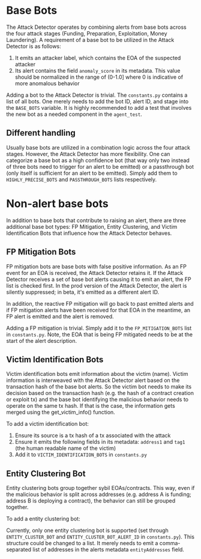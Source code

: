 # Base Bots

The Attack Detector operates by combining alerts from base bots across the four attack stages (Funding, Preparation, Exploitation, Money Laundering). A requirement of a base bot to be utilized in the Attack Detector is as follows:

1. It emits an attacker label, which contains the EOA of the suspected attacker
2. Its alert contains the field `anomaly_score` in its metadata. This value should be normalized in the range of (0-1.0] where 0 is indicative of more anomalous behavior

Adding a bot to the Attack Detector is trivial. The `constants.py` contains a list of all bots. One merely needs to add the bot ID, alert ID, and stage into the `BASE_BOTS` variable. It is highly recommended to add a test that involves the new bot as a needed component in the `agent_test`.

## Different handling

Usually base bots are utilized in a combination logic across the four attack stages. However, the Attack Detector has more flexibility. One can categorize a base bot as a high confidence bot (that way only two instead of three bots need to trigger for an alert to be emitted) or a passthrough bot (only itself is sufficient for an alert to be emitted). Simply add them to `HIGHLY_PRECISE_BOTS` and `PASSTHROUGH_BOTS` lists respectively.

# Non-alert base bots

In addition to base bots that contribute to raising an alert, there are three additional base bot types: FP Mitigation, Entity Clustering, and Victim Identification Bots that influence how the Attack Detector behaves.

## FP Mitigation Bots

FP mitigation bots are base bots with false positive information. As an FP event for an EOA is received, the Attack Detector retains it. If the Attack Detector receives a set of base bot alerts causing it to emit an alert, the FP list is checked first. In the prod version of the Attack Detector, the alert is silently suppressed; in beta, it's emitted as a different alert ID.

In addition, the reactive FP mitigation will go back to past emitted alerts and if FP mitigation alerts have been received for that EOA in the meantime, an FP alert is emitted and the alert is removed.

Adding a FP mitigation is trivial. Simply add it to the `FP_MITIGATION_BOTS` list in `constants.py`. Note, the EOA that is being FP mitigated needs to be at the start of the alert description.

## Victim Identification Bots

Victim identification bots emit information about the victim (name). Victim information is interweaved with the Attack Detector alert based on the transaction hash of the base bot alerts. So the victim bot needs to make its decision based on the transaction hash (e.g. the hash of a contract creation or exploit tx) and the base bot identifying the malicious behavior needs to operate on the same tx hash. If that is the case, the information gets merged using the get_victim_info() function.

To add a victim identification bot:

1. Ensure its source is a tx hash of a tx associated with the attack
2. Ensure it emits the following fields in its metadata: `address1` and `tag1` (the human readable name of the victim)
3. Add it to `VICTIM_IDENTIFICATION_BOTS` in `constants.py`

## Entity Clustering Bot

Entity clustering bots group together sybil EOAs/contracts. This way, even if the malicious behavior is split across addresses (e.g. address A is funding; address B is deploying a contract), the behavior can still be grouped together.

To add a entity clustering bot:

Currently, only one entity clustering bot is supported (set through `ENTITY_CLUSTER_BOT` and `ENTITY_CLUSTER_BOT_ALERT_ID` in `constants.py`). This structure could be changed to a list. It merely needs to emit a comma-separated list of addresses in the alerts metadata `entityAddresses` field.
